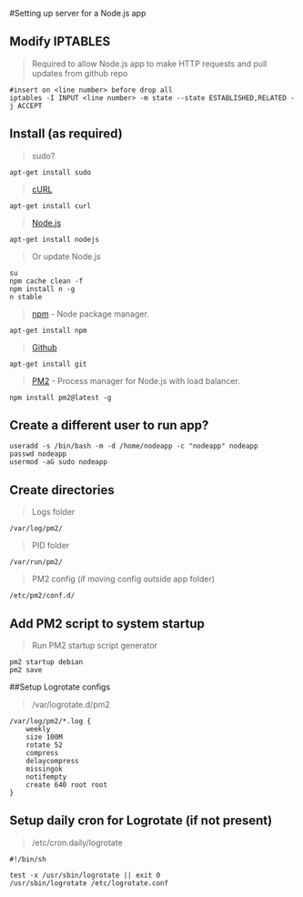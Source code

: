 #Setting up server for a Node.js app

## Modify IPTABLES

>Required to allow Node.js app to make HTTP requests and pull updates from github repo

    #insert on <line number> before drop all
    iptables -I INPUT <line number> -m state --state ESTABLISHED,RELATED -j ACCEPT

## Install (as required)
> sudo?

	apt-get install sudo

> [cURL](http://curl.haxx.se/)

	apt-get install curl

> [Node.js](http://nodejs.org/)

	apt-get install nodejs

> Or update Node.js

	su
	npm cache clean -f
	npm install n -g
	n stable

> [npm](https://www.npmjs.org/) - Node package manager.

	apt-get install npm

> [Github](https://github.com)

	apt-get install git

> [PM2](https://github.com/Unitech/pm2) - Process manager for Node.js with load balancer.

	npm install pm2@latest -g

## Create a different user to run app?
	useradd -s /bin/bash -m -d /home/nodeapp -c "nodeapp" nodeapp
	passwd nodeapp
	usermod -aG sudo nodeapp	

## Create directories

>Logs folder

	/var/log/pm2/

>PID folder

	/var/run/pm2/

> PM2 config (if moving config outside app folder)

	/etc/pm2/conf.d/

## Add PM2 script to system startup

>Run PM2 startup script generator

	pm2 startup debian
	pm2 save

##Setup Logrotate configs

>/var/logrotate.d/pm2

    /var/log/pm2/*.log {
		weekly
		size 100M
		rotate 52
		compress
		delaycompress
		missingok
		notifempty
		create 640 root root
    }

## Setup daily cron for Logrotate (if not present)

>/etc/cron.daily/logrotate

    #!/bin/sh

    test -x /usr/sbin/logrotate || exit 0
    /usr/sbin/logrotate /etc/logrotate.conf